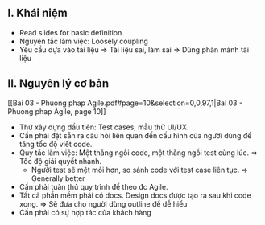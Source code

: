 ## I. Khái niệm
- Read slides for basic definition
- Nguyên tắc làm việc: Loosely coupling
- Yêu cầu dựa vào tài liệu $\Rightarrow$ Tài liệu sai, làm sai
	$\Rightarrow$ Dùng phân mảnh tài liệu
## II. Nguyên lý cơ bản
[[Bai 03 - Phuong phap Agile.pdf#page=10&selection=0,0,97,1|Bai 03 - Phuong phap Agile, page 10]]
- Thứ xây dựng đầu tiên: Test cases, mẫu thử UI/UX.
- Cần phải đặt sẵn ra câu hỏi liên quan đến cấu hình của người dùng để tăng tốc độ viết code.
- Quy tắc làm việc: Một thằng ngồi code, một thằng ngồi test cùng lúc. $\Rightarrow$ Tốc độ giải quyết nhanh.
	- Người test sẽ mệt mỏi hơn, so sánh code với test case liên tục.
	$\Rightarrow$ Generally better
- Cần phải tuân thủ quy trình để theo đc Agile.
- Tất cả phần mềm phải có docs. Design docs được tạo ra sau khi code xong. 
	$\Rightarrow$ Sẽ đưa cho người dùng outline để dễ hiểu
- Cần phải có sự hợp tác của khách hàng 